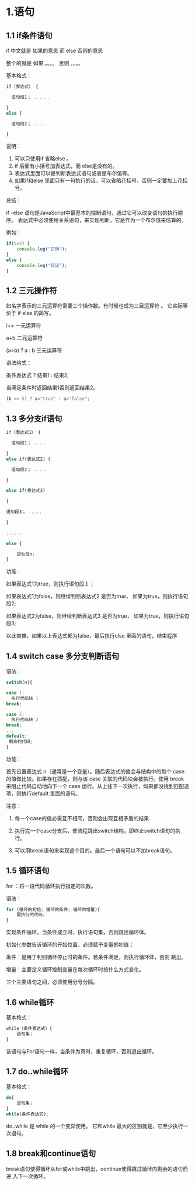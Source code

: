 # 1.语句

## 1.1 if条件语句

if 中文就是 如果的意思 而 else 否则的意思

整个的就是 如果 。。。。 否则 。。。。

基本格式：

```js
if（表达式） {

  语句段1； ......

}
else {

  语句段2； ......

}
```

说明：

1. 可以只使用if 省略else 。
2. if 后面有小括号加表达式，而 else是没有的。
3. 表达式里面可以是判断表达式语句或者是布尔值等。
4. 如果if和else 里面只有一句执行的话，可以省略花括号，否则一定要加上花括号。

总结：

if -else 语句是JavaScript中最基本的控制语句，通过它可以改变语句的执行顺序。 表达式中必须使用关系语句，来实现判断，它是作为一个布尔值来估算的。

例如：

```js
if(5>3) {
    console.log("正确");
}
else {
    console.log("错误");
}
```

## 1.2 三元操作符

如名字表示的三元运算符需要三个操作数。有时候也成为三目运算符 。 它实际等价于 if else 的简写。

i++ 一元运算符

a+b 二元运算符

(a>b) ? a : b 三元运算符

语法格式：

条件表达式 ? 结果1 : 结果2;

当满足条件时返回结果1否则返回结果2。

```js
(b == 5) ? a="true" : a="false";
```

## 1.3 多分支if语句

```js
if（表达式1） {

  语句段1； ......

}
else if(表达式2) {

  语句段2； .....

} 

else if(表达式3)

{

语句段3； .....

}

......

else {

    语句段n;
}
```

功能：

如果表达式1为true，则执行语句段１；

如果表达式1为false，则继续判断表达式2 是否为true， 如果为true，则执行语句段2;

如果表达式2为false，则继续判断表达式3 是否为true， 如果为true，则执行语句段3;

以此类推，如果以上表达式都为false，最后执行else 里面的语句，结束程序

## 1.4 switch case 多分支判断语句

语法：

```js
switch(n){

case 1:
  执行代码块 1
break;

case 2:
  执行代码块 2
break;
...
default:
 剩余的代码;
}
```

功能：

首先设置表达式 n（通常是一个变量）。随后表达式的值会与结构中的每个 case 的值做比较。如果存在匹配，则与该 case 关联的代码块会被执行。使用 break 来阻止代码自动地向下一个 case 运行。从上往下一次执行，如果都没找到匹配选项，则执行default 里面的语句。

注意：

1. 每一个case的值必需互不相同，否则会出现互相矛盾的结果.

2. 执行完一个case分支后，使流程跳出switch结构，即终止switch语句的执行。

3. 可以用break语句来实现这个目的。最后一个语句可以不加break语句。

## 1.5 循环语句

for ：将一段代码循环执行指定的次数。

语法：

```js
for (循环的初始; 循环的条件; 循环的增量){
    需执行的代码;
}
```

实现条件循环，当条件成立时，执行语句集，否则跳出循环体。

初始化参数告诉循环的开始位置，必须赋予变量的初值；

条件：是用于判别循环停止时的条件。若条件满足，则执行循环体，否则 跳出。

增量：主要定义循环控制变量在每次循环时按什么方式变化。

三个主要语句之间，必须使用分号分隔。

## 1.6 while循环

基本格式：

```js
while（条件表达式）{ 
    语句集；
}
```

该语句与For语句一样，当条件为真时，重复循环，否则退出循环。

## 1.7 do..while循环

基本格式：

```js
do{
    语句集；
}
while(条件表达式);
```

do..while 是 while 的一个变异使用。 它和while 最大的区别就是，它至少执行一次语句。

## 1.8 break和continue语句

break语句使得循环从for或while中跳出，continue使得跳过循环内剩余的语句而进 入下一次循环。